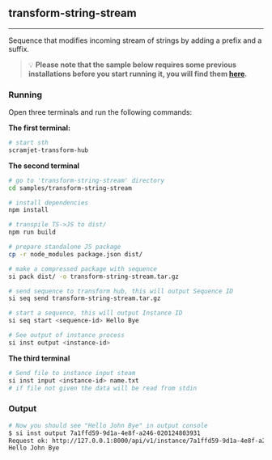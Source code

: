 ## transform-string-stream 
----
Sequence that modifies incoming stream of strings by adding a prefix and a suffix.

> :bulb: **Please note that the sample below requires some previous installations before you start running it, you will find them [here](../../README.md#3-install-scramjet-transform-hub).**

### Running
Open three terminals and run the following commands:

**The first terminal:**
```bash
# start sth
scramjet-transform-hub
```

**The second terminal**
```bash
# go to 'transform-string-stream' directory
cd samples/transform-string-stream

# install dependencies
npm install 

# transpile TS->JS to dist/
npm run build 

# prepare standalone JS package
cp -r node_modules package.json dist/

# make a compressed package with sequence
si pack dist/ -o transform-string-stream.tar.gz

# send sequence to transform hub, this will output Sequence ID
si seq send transform-string-stream.tar.gz

# start a sequence, this will output Instance ID
si seq start <sequence-id> Hello Bye

# See output of instance process
si inst output <instance-id>
```

**The third terminal**
```bash
# Send file to instance input steam
si inst input <instance-id> name.txt
# if file not given the data will be read from stdin
```
<!-- TODO Delete when the issue is solved
Issue created for reading data from stdin https://github.com/scramjetorg/transform-hub/issues/165 ---. ISSUE SOLVED!!! awaits release
-->

### Output

```bash
# Now you should see "Hello John Bye" in output console
$ si inst output 7a1ffd59-9d1a-4e8f-a246-020124803931
Request ok: http://127.0.0.1:8000/api/v1/instance/7a1ffd59-9d1a-4e8f-a246-020124803931/output status: 200 OK
Hello John Bye
```